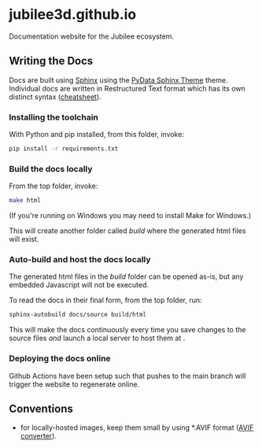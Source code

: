 # jubilee3d.github.io

Documentation website for the Jubilee ecosystem.


## Writing the Docs

Docs are built using [Sphinx](https://www.sphinx-doc.org/en/master/) using the [PyData Sphinx Theme](https://pydata-sphinx-theme.readthedocs.io/en/stable/) theme. 
Individual docs are written in Restructured Text format which has its own distinct syntax ([cheatsheet](https://github.com/ralsina/rst-cheatsheet/blob/master/rst-cheatsheet.rst)).

### Installing the toolchain
With Python and pip installed, from this folder, invoke:
````bash
pip install -r requirements.txt
````

### Build the docs locally
From the top folder, invoke:
````bash
make html
````
(If you're running on Windows you may need to install Make for Windows.)

This will create another folder called *build* where the generated html files will exist.

### Auto-build and host the docs locally

The generated html files in the *build* folder can be opened as-is, but any embedded Javascript will not be executed.

To read the docs in their final form, from the top folder, run:
````bash
sphinx-autobuild docs/source build/html
````

This will make the docs continuously every time you save changes to the source files *and* launch a local server to host them at [](http://127.0.0.1:8000/).

### Deploying the docs online
Github Actions have been setup such that pushes to the main branch will trigger the website to regenerate online.


## Conventions

* for locally-hosted images, keep them small by using *.AVIF format ([AVIF converter](https://convertio.co/avif-converter/)).
